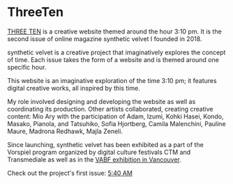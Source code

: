 # ThreeTen

[THREE TEN](https://www.syntheticvelvet-threeten.com/) is a creative website themed around the hour 3:10 pm. It is the second issue of online magazine synthetic velvet I founded in 2018.

synthetic velvet is a creative project that imaginatively explores the concept of time. Each issue takes the form of a website and is themed around one specific hour.

This website is an imaginative exploration of the time 3:10 pm; it features digital creative works, all inspired by this time.

My role involved designing and developing the website as well as coordinating its production. Other artists collaborated, creating creative content: Mio Ary with the participation of Adam, Izumi, Kohki Hasei, Kondo, Masako, Pianola, and Tatsuhiko, Sofia Hjortberg, Camila Malenchini, Pauline Maure, Madrona Redhawk, Majla Zeneli.

Since launching, synthetic velvet has been exhibited as a part of the Vorspiel program organized by digital culture festivals CTM and Transmediale as well as in the [VABF exhibition in Vancouver](http://vancouverartbookfair.com/19/about/).

Check out the project's first issue: [5:40 AM ](https://www.syntheticvelvet-fiveforty.com/)<br />
